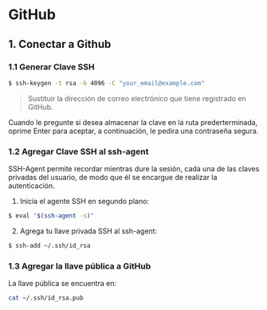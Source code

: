 # GitHub

## 1. Conectar a Github

### 1.1 Generar Clave SSH

```bash
$ ssh-keygen -t rsa -b 4096 -C "your_email@example.com"
```

> Sustituir la dirección de correo electrónico que tiene registrado en GitHub.

Cuando le pregunte si desea almacenar la clave en la ruta prederterminada, oprime Enter para aceptar, a continuación, le pedira una contraseña segura.

### 1.2 Agregar Clave SSH al ssh-agent

SSH-Agent permite recordar mientras dure la sesión, cada una de las claves privadas del usuario, de modo que él se encargue de realizar la autenticación. 

1. Inicia el agente SSH en segundo plano:

```bash
$ eval "$(ssh-agent -s)"
```

2. Agrega tu llave privada SSH al ssh-agent:

```bash
$ ssh-add ~/.ssh/id_rsa
```
### 1.3 Agregar la llave pública a GitHub

La llave pública se encuentra en:

```bash
cat ~/.ssh/id_rsa.pub
```
